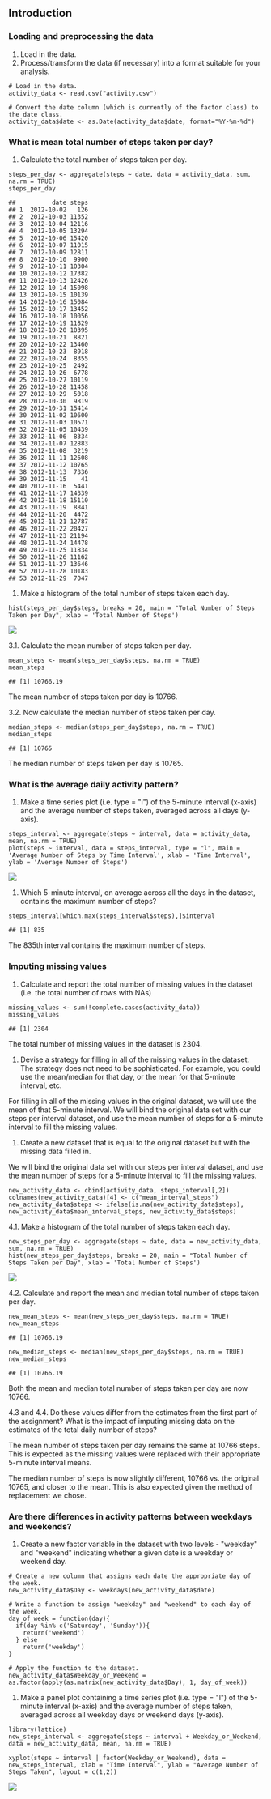 Introduction
------------

### Loading and preprocessing the data

1.  Load in the data.
2.  Process/transform the data (if necessary) into a format suitable for
    your analysis.

<!-- -->

    # Load in the data.
    activity_data <- read.csv("activity.csv")

    # Convert the date column (which is currently of the factor class) to the date class.
    activity_data$date <- as.Date(activity_data$date, format="%Y-%m-%d")

### What is mean total number of steps taken per day?

1.  Calculate the total number of steps taken per day.

<!-- -->

    steps_per_day <- aggregate(steps ~ date, data = activity_data, sum, na.rm = TRUE)
    steps_per_day

    ##          date steps
    ## 1  2012-10-02   126
    ## 2  2012-10-03 11352
    ## 3  2012-10-04 12116
    ## 4  2012-10-05 13294
    ## 5  2012-10-06 15420
    ## 6  2012-10-07 11015
    ## 7  2012-10-09 12811
    ## 8  2012-10-10  9900
    ## 9  2012-10-11 10304
    ## 10 2012-10-12 17382
    ## 11 2012-10-13 12426
    ## 12 2012-10-14 15098
    ## 13 2012-10-15 10139
    ## 14 2012-10-16 15084
    ## 15 2012-10-17 13452
    ## 16 2012-10-18 10056
    ## 17 2012-10-19 11829
    ## 18 2012-10-20 10395
    ## 19 2012-10-21  8821
    ## 20 2012-10-22 13460
    ## 21 2012-10-23  8918
    ## 22 2012-10-24  8355
    ## 23 2012-10-25  2492
    ## 24 2012-10-26  6778
    ## 25 2012-10-27 10119
    ## 26 2012-10-28 11458
    ## 27 2012-10-29  5018
    ## 28 2012-10-30  9819
    ## 29 2012-10-31 15414
    ## 30 2012-11-02 10600
    ## 31 2012-11-03 10571
    ## 32 2012-11-05 10439
    ## 33 2012-11-06  8334
    ## 34 2012-11-07 12883
    ## 35 2012-11-08  3219
    ## 36 2012-11-11 12608
    ## 37 2012-11-12 10765
    ## 38 2012-11-13  7336
    ## 39 2012-11-15    41
    ## 40 2012-11-16  5441
    ## 41 2012-11-17 14339
    ## 42 2012-11-18 15110
    ## 43 2012-11-19  8841
    ## 44 2012-11-20  4472
    ## 45 2012-11-21 12787
    ## 46 2012-11-22 20427
    ## 47 2012-11-23 21194
    ## 48 2012-11-24 14478
    ## 49 2012-11-25 11834
    ## 50 2012-11-26 11162
    ## 51 2012-11-27 13646
    ## 52 2012-11-28 10183
    ## 53 2012-11-29  7047

1.  Make a histogram of the total number of steps taken each day.

<!-- -->

    hist(steps_per_day$steps, breaks = 20, main = "Total Number of Steps Taken per Day", xlab = 'Total Number of Steps')

![](figure/unnamed-chunk-3-1.png)

3.1. Calculate the mean number of steps taken per day.

    mean_steps <- mean(steps_per_day$steps, na.rm = TRUE)
    mean_steps

    ## [1] 10766.19

The mean number of steps taken per day is 10766.

3.2. Now calculate the median number of steps taken per day.

    median_steps <- median(steps_per_day$steps, na.rm = TRUE)
    median_steps

    ## [1] 10765

The median number of steps taken per day is 10765.

### What is the average daily activity pattern?

1.  Make a time series plot (i.e. type = "l") of the 5-minute
    interval (x-axis) and the average number of steps taken, averaged
    across all days (y-axis).

<!-- -->

    steps_interval <- aggregate(steps ~ interval, data = activity_data, mean, na.rm = TRUE)
    plot(steps ~ interval, data = steps_interval, type = "l", main = 'Average Number of Steps by Time Interval', xlab = 'Time Interval', ylab = 'Average Number of Steps')

![](PA1_template_files/figure-markdown_strict/unnamed-chunk-6-1.png)

1.  Which 5-minute interval, on average across all the days in the
    dataset, contains the maximum number of steps?

<!-- -->

    steps_interval[which.max(steps_interval$steps),]$interval

    ## [1] 835

The 835th interval contains the maximum number of steps.

### Imputing missing values

1.  Calculate and report the total number of missing values in the
    dataset (i.e. the total number of rows with NAs)

<!-- -->

    missing_values <- sum(!complete.cases(activity_data))
    missing_values

    ## [1] 2304

The total number of missing values in the dataset is 2304.

1.  Devise a strategy for filling in all of the missing values in
    the dataset. The strategy does not need to be sophisticated. For
    example, you could use the mean/median for that day, or the mean for
    that 5-minute interval, etc.

For filling in all of the missing values in the original dataset, we
will use the mean of that 5-minute interval. We will bind the original
data set with our steps per interval dataset, and use the mean number of
steps for a 5-minute interval to fill the missing values.

1.  Create a new dataset that is equal to the original dataset but with
    the missing data filled in.

We will bind the original data set with our steps per interval dataset,
and use the mean number of steps for a 5-minute interval to fill the
missing values.

    new_activity_data <- cbind(activity_data, steps_interval[,2])
    colnames(new_activity_data)[4] <- c("mean_interval_steps")
    new_activity_data$steps <- ifelse(is.na(new_activity_data$steps), new_activity_data$mean_interval_steps, new_activity_data$steps)

4.1. Make a histogram of the total number of steps taken each day.

    new_steps_per_day <- aggregate(steps ~ date, data = new_activity_data, sum, na.rm = TRUE)
    hist(new_steps_per_day$steps, breaks = 20, main = "Total Number of Steps Taken per Day", xlab = 'Total Number of Steps')

![](PA1_template_files/figure-markdown_strict/unnamed-chunk-10-1.png)

4.2. Calculate and report the mean and median total number of steps
taken per day.

    new_mean_steps <- mean(new_steps_per_day$steps, na.rm = TRUE)
    new_mean_steps

    ## [1] 10766.19

    new_median_steps <- median(new_steps_per_day$steps, na.rm = TRUE)
    new_median_steps

    ## [1] 10766.19

Both the mean and median total number of steps taken per day are now
10766.

4.3 and 4.4. Do these values differ from the estimates from the first
part of the assignment? What is the impact of imputing missing data on
the estimates of the total daily number of steps?

The mean number of steps taken per day remains the same at 10766 steps.
This is expected as the missing values were replaced with their
appropriate 5-minute interval means.

The median number of steps is now slightly different, 10766 vs. the
original 10765, and closer to the mean. This is also expected given the
method of replacement we chose.

### Are there differences in activity patterns between weekdays and weekends?

1.  Create a new factor variable in the dataset with two levels -
    "weekday" and "weekend" indicating whether a given date is a weekday
    or weekend day.

<!-- -->

    # Create a new column that assigns each date the appropriate day of the week.
    new_activity_data$Day <- weekdays(new_activity_data$date)

    # Write a function to assign "weekday" and "weekend" to each day of the week.
    day_of_week = function(day){
      if(day %in% c('Saturday', 'Sunday')){
        return('weekend')
      } else
        return('weekday')
    }

    # Apply the function to the dataset.
    new_activity_data$Weekday_or_Weekend = as.factor(apply(as.matrix(new_activity_data$Day), 1, day_of_week))

1.  Make a panel plot containing a time series plot (i.e. type = "l") of
    the 5-minute interval (x-axis) and the average number of steps
    taken, averaged across all weekday days or weekend days (y-axis).

<!-- -->

    library(lattice)
    new_steps_interval <- aggregate(steps ~ interval + Weekday_or_Weekend, data = new_activity_data, mean, na.rm = TRUE)

    xyplot(steps ~ interval | factor(Weekday_or_Weekend), data = new_steps_interval, xlab = "Time Interval", ylab = "Average Number of Steps Taken", layout = c(1,2))

![](PA1_template_files/figure-markdown_strict/unnamed-chunk-13-1.png)
